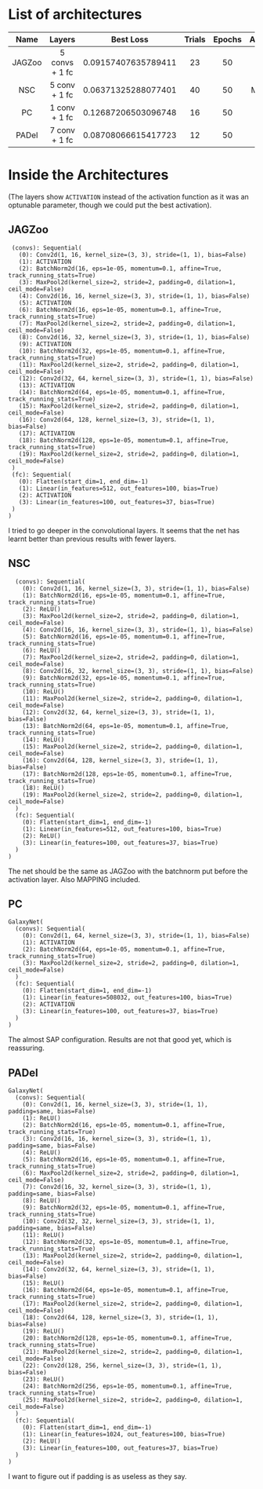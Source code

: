 # List of architectures

 Name | Layers | Best Loss | Trials | Epochs | Authour 
 :---: | :---: | :---: | :---: | :---: | :---: 
 JAGZoo | 5 convs + 1 fc | 0.09157407635789411 | 23 | 50 | Gio 
 NSC | 5 conv + 1 fc | 0.06371325288077401  | 40 | 50 | Marghe
 PC | 1 conv + 1 fc | 0.12687206503096748 | 16 | 50 | Gio
 PADel | 7 conv + 1 fc |  0.08708066615417723 | 12 | 50 | Gio



# Inside the Architectures
(The layers show `ACTIVATION` instead of the activation function as it was an optunable parameter, though we could put the best activation).


## JAGZoo

 ```GalaxyNet(
  (convs): Sequential(
    (0): Conv2d(1, 16, kernel_size=(3, 3), stride=(1, 1), bias=False)
    (1): ACTIVATION
    (2): BatchNorm2d(16, eps=1e-05, momentum=0.1, affine=True, track_running_stats=True)
    (3): MaxPool2d(kernel_size=2, stride=2, padding=0, dilation=1, ceil_mode=False)
    (4): Conv2d(16, 16, kernel_size=(3, 3), stride=(1, 1), bias=False)
    (5): ACTIVATION
    (6): BatchNorm2d(16, eps=1e-05, momentum=0.1, affine=True, track_running_stats=True)
    (7): MaxPool2d(kernel_size=2, stride=2, padding=0, dilation=1, ceil_mode=False)
    (8): Conv2d(16, 32, kernel_size=(3, 3), stride=(1, 1), bias=False)
    (9): ACTIVATION
    (10): BatchNorm2d(32, eps=1e-05, momentum=0.1, affine=True, track_running_stats=True)
    (11): MaxPool2d(kernel_size=2, stride=2, padding=0, dilation=1, ceil_mode=False)
    (12): Conv2d(32, 64, kernel_size=(3, 3), stride=(1, 1), bias=False)
    (13): ACTIVATION
    (14): BatchNorm2d(64, eps=1e-05, momentum=0.1, affine=True, track_running_stats=True)
    (15): MaxPool2d(kernel_size=2, stride=2, padding=0, dilation=1, ceil_mode=False)
    (16): Conv2d(64, 128, kernel_size=(3, 3), stride=(1, 1), bias=False)
    (17): ACTIVATION
    (18): BatchNorm2d(128, eps=1e-05, momentum=0.1, affine=True, track_running_stats=True)
    (19): MaxPool2d(kernel_size=2, stride=2, padding=0, dilation=1, ceil_mode=False)
  )
  (fc): Sequential(
    (0): Flatten(start_dim=1, end_dim=-1)
    (1): Linear(in_features=512, out_features=100, bias=True)
    (2): ACTIVATION
    (3): Linear(in_features=100, out_features=37, bias=True)
  )
)
```

I tried to go deeper in the convolutional layers. It seems that the net has learnt better than previous results with fewer layers.


## NSC

```GalaxyNet(
  (convs): Sequential(
    (0): Conv2d(1, 16, kernel_size=(3, 3), stride=(1, 1), bias=False)
    (1): BatchNorm2d(16, eps=1e-05, momentum=0.1, affine=True, track_running_stats=True)
    (2): ReLU()
    (3): MaxPool2d(kernel_size=2, stride=2, padding=0, dilation=1, ceil_mode=False)
    (4): Conv2d(16, 16, kernel_size=(3, 3), stride=(1, 1), bias=False)
    (5): BatchNorm2d(16, eps=1e-05, momentum=0.1, affine=True, track_running_stats=True)
    (6): ReLU()
    (7): MaxPool2d(kernel_size=2, stride=2, padding=0, dilation=1, ceil_mode=False)
    (8): Conv2d(16, 32, kernel_size=(3, 3), stride=(1, 1), bias=False)
    (9): BatchNorm2d(32, eps=1e-05, momentum=0.1, affine=True, track_running_stats=True)
    (10): ReLU()
    (11): MaxPool2d(kernel_size=2, stride=2, padding=0, dilation=1, ceil_mode=False)
    (12): Conv2d(32, 64, kernel_size=(3, 3), stride=(1, 1), bias=False)
    (13): BatchNorm2d(64, eps=1e-05, momentum=0.1, affine=True, track_running_stats=True)
    (14): ReLU()
    (15): MaxPool2d(kernel_size=2, stride=2, padding=0, dilation=1, ceil_mode=False)
    (16): Conv2d(64, 128, kernel_size=(3, 3), stride=(1, 1), bias=False)
    (17): BatchNorm2d(128, eps=1e-05, momentum=0.1, affine=True, track_running_stats=True)
    (18): ReLU()
    (19): MaxPool2d(kernel_size=2, stride=2, padding=0, dilation=1, ceil_mode=False)
  )
  (fc): Sequential(
    (0): Flatten(start_dim=1, end_dim=-1)
    (1): Linear(in_features=512, out_features=100, bias=True)
    (2): ReLU()
    (3): Linear(in_features=100, out_features=37, bias=True)
  )
)
```
The net should be the same as JAGZoo with the batchnorm put before the activation layer. Also MAPPING included.


## PC

```
GalaxyNet(
  (convs): Sequential(
    (0): Conv2d(1, 64, kernel_size=(3, 3), stride=(1, 1), bias=False)
    (1): ACTIVATION
    (2): BatchNorm2d(64, eps=1e-05, momentum=0.1, affine=True, track_running_stats=True)
    (3): MaxPool2d(kernel_size=2, stride=2, padding=0, dilation=1, ceil_mode=False)
  )
  (fc): Sequential(
    (0): Flatten(start_dim=1, end_dim=-1)
    (1): Linear(in_features=508032, out_features=100, bias=True)
    (2): ACTIVATION
    (3): Linear(in_features=100, out_features=37, bias=True)
  )
)
```

The almost SAP configuration. Results are not that good yet, which is reassuring.


## PADel

```
GalaxyNet(
  (convs): Sequential(
    (0): Conv2d(1, 16, kernel_size=(3, 3), stride=(1, 1), padding=same, bias=False)
    (1): ReLU()
    (2): BatchNorm2d(16, eps=1e-05, momentum=0.1, affine=True, track_running_stats=True)
    (3): Conv2d(16, 16, kernel_size=(3, 3), stride=(1, 1), padding=same, bias=False)
    (4): ReLU()
    (5): BatchNorm2d(16, eps=1e-05, momentum=0.1, affine=True, track_running_stats=True)
    (6): MaxPool2d(kernel_size=2, stride=2, padding=0, dilation=1, ceil_mode=False)
    (7): Conv2d(16, 32, kernel_size=(3, 3), stride=(1, 1), padding=same, bias=False)
    (8): ReLU()
    (9): BatchNorm2d(32, eps=1e-05, momentum=0.1, affine=True, track_running_stats=True)
    (10): Conv2d(32, 32, kernel_size=(3, 3), stride=(1, 1), padding=same, bias=False)
    (11): ReLU()
    (12): BatchNorm2d(32, eps=1e-05, momentum=0.1, affine=True, track_running_stats=True)
    (13): MaxPool2d(kernel_size=2, stride=2, padding=0, dilation=1, ceil_mode=False)
    (14): Conv2d(32, 64, kernel_size=(3, 3), stride=(1, 1), bias=False)
    (15): ReLU()
    (16): BatchNorm2d(64, eps=1e-05, momentum=0.1, affine=True, track_running_stats=True)
    (17): MaxPool2d(kernel_size=2, stride=2, padding=0, dilation=1, ceil_mode=False)
    (18): Conv2d(64, 128, kernel_size=(3, 3), stride=(1, 1), bias=False)
    (19): ReLU()
    (20): BatchNorm2d(128, eps=1e-05, momentum=0.1, affine=True, track_running_stats=True)
    (21): MaxPool2d(kernel_size=2, stride=2, padding=0, dilation=1, ceil_mode=False)
    (22): Conv2d(128, 256, kernel_size=(3, 3), stride=(1, 1), bias=False)
    (23): ReLU()
    (24): BatchNorm2d(256, eps=1e-05, momentum=0.1, affine=True, track_running_stats=True)
    (25): MaxPool2d(kernel_size=2, stride=2, padding=0, dilation=1, ceil_mode=False)
  )
  (fc): Sequential(
    (0): Flatten(start_dim=1, end_dim=-1)
    (1): Linear(in_features=1024, out_features=100, bias=True)
    (2): ReLU()
    (3): Linear(in_features=100, out_features=37, bias=True)
  )
)
```

I want to figure out if padding is as useless as they say.
